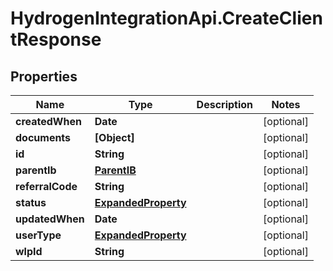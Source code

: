 # HydrogenIntegrationApi.CreateClientResponse

## Properties
Name | Type | Description | Notes
------------ | ------------- | ------------- | -------------
**createdWhen** | **Date** |  | [optional] 
**documents** | **[Object]** |  | [optional] 
**id** | **String** |  | [optional] 
**parentIb** | [**ParentIB**](ParentIB.md) |  | [optional] 
**referralCode** | **String** |  | [optional] 
**status** | [**ExpandedProperty**](ExpandedProperty.md) |  | [optional] 
**updatedWhen** | **Date** |  | [optional] 
**userType** | [**ExpandedProperty**](ExpandedProperty.md) |  | [optional] 
**wlpId** | **String** |  | [optional] 



